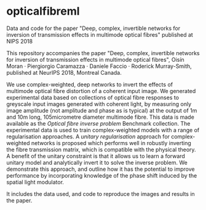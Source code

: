 # opticalfibreml
Data and code for the paper "Deep, complex, invertible networks for inversion of transmission effects in multimode optical fibres" published at NIPS 2018

This repository accompanies the paper "Deep, complex, invertible networks for inversion of transmission effects in multimode optical fibres", Oisín Moran · Piergiorgio Caramazza · Daniele Faccio · Roderick Murray-Smith, published at NeurIPS 2018, Montreal Canada.

We use complex-weighted, deep networks to invert the effects of multimode optical fibre distortion of a coherent input image. We generated experimental data based on collections of optical fibre responses to greyscale input images generated with coherent light, by measuring only image amplitude  (not amplitude and phase as is typical) at the output of 1m and 10m long, 105micrometre diameter multimode fibre. This data is made available as the *Optical fibre inverse problem* Benchmark collection. The experimental data is used to train complex-weighted models with a range of regularisation approaches. A *unitary regularisation* approach for complex-weighted networks is proposed which performs well in robustly inverting the fibre transmission matrix, which is compatible with the physical theory. A benefit of the unitary constraint is that it allows us to learn a forward unitary model and analytically invert it to solve the inverse problem. We demonstrate this approach, and outline how it has the potential to improve performance by incorporating knowledge of the phase shift induced by the spatial light modulator. 

It includes the data used, and code to reproduce the images and results in the paper.
